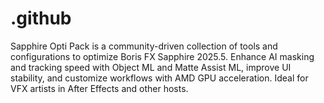 # .github
Sapphire Opti Pack is a community-driven collection of tools and configurations to optimize Boris FX Sapphire 2025.5. Enhance AI masking and tracking speed with Object ML and Matte Assist ML, improve UI stability, and customize workflows with AMD GPU acceleration. Ideal for VFX artists in After Effects and other hosts.
